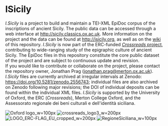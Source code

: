# ISicily  
*I.Sicily* is a project to build and maintain a TEI-XML EpiDoc corpus of the inscriptions of ancient Sicily. The public data can be accessed through a web interface at http://sicily.classics.ox.ac.uk.
More information on the project and the data can be found at http://isicily.org, as well as on the [wiki](https://github.com/ISicily/ISicily/wiki) of this repository. *I.Sicily* is now part of the ERC-funded [*Crossreads* project](http://crossreads.web.ox.ac.uk), contributing to wide-ranging study of the epigraphic culture of ancient Sicily.
The EpiDoc files in this repository constitute the core public dataset of the project and are subject to continuous update and revision.    
If you would like to contribute or collaborate on the project, please contact the repository owner, Jonathan Prag (jonathan.prag@merton.ox.ac.uk).
*I.Sicily* files are currently archived at irregular intervals at Zenodo: https://doi.org/10.5281/zenodo.2556743; individual files are also archived on Zenodo following major revisions; the DOI of individual deposits can be found within the individual XML files.
*I.Sicily* is supported by the University of Oxford, the ERC (*Crossreads*), Merton College Oxford, and the Assessorato regionale dei beni culturali e dell'identità siciliana.

![Oxford logo_w=100px](https://user-images.githubusercontent.com/25080386/149907786-54db5a8f-8484-41ac-93f2-7c8c3dcc3e19.jpg)  ![crossreads_logo3_w=200px](https://user-images.githubusercontent.com/25080386/149907916-55168363-58b4-4202-9459-c9651d35e5d4.jpg)  ![LOGO_ERC-FLAG_EU_cropped_w=200px](https://user-images.githubusercontent.com/25080386/149907944-dd9c0c84-1233-4945-b234-f22421951a00.jpg)  ![RegioneSiciliana_w=100px](https://user-images.githubusercontent.com/25080386/149907854-e06ba000-8a6d-4f99-a3dd-f2e871b1ae07.jpg)
